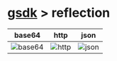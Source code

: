# [gsdk](../../README.md) > reflection

| base64 | http | json |
| ---- | --- | ---- |
| ![base64](https://raw.githubusercontent.com/Jacob-C-Smith/icons/refs/heads/main/base64.png) | ![http](https://raw.githubusercontent.com/Jacob-C-Smith/icons/refs/heads/main/http.png) | ![json](https://raw.githubusercontent.com/Jacob-C-Smith/icons/refs/heads/main/json.png) | ![pack](https://raw.githubusercontent.com/Jacob-C-Smith/icons/refs/heads/main/socket.png)| ![pack](https://raw.githubusercontent.com/Jacob-C-Smith/icons/refs/heads/main/sync.png)